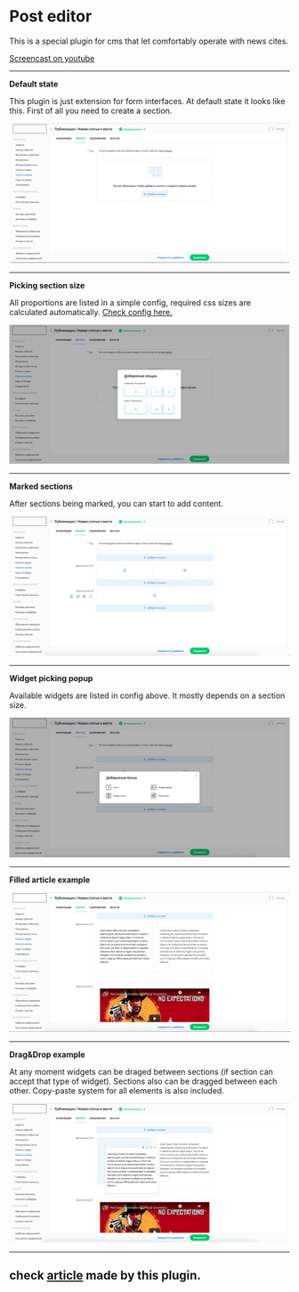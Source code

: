 # Post editor

This is a special plugin for cms that let comfortably operate with news cites.

[Screencast on youtube](https://www.youtube.com/watch?v=Ciw5GkmsGp8)

---

**Default state**

This plugin is just extension for form interfaces. At default state it looks like this.
First of all you need to create a section.  

![](../static/post_editor/01.png)

---

**Picking section size**

All proportions are listed in a simple config, required css sizes are calculated automatically.
[Check config here.](/english/1.perfectura_cms/code_examples/configs/posteditor_config.js) 

![](../static/post_editor/02.png)

---

**Marked sections**

After sections being marked, you can start to add content.

![](../static/post_editor/03.png)

---

**Widget picking popup**

Available widgets are listed in config above. It mostly depends on a section size. 

![](../static/post_editor/04.png)

---

**Filled article example**

![](../static/post_editor/05.png)

---

**Drag&Drop example**

At any moment widgets can be draged between sections (if section can accept that type of widget).
Sections also can be dragged between each other. Copy-paste system for all elements is also included.

![](../static/post_editor/06.png)

---

## check [article](https://proamursk.ru/news/104/) made by this plugin. 
